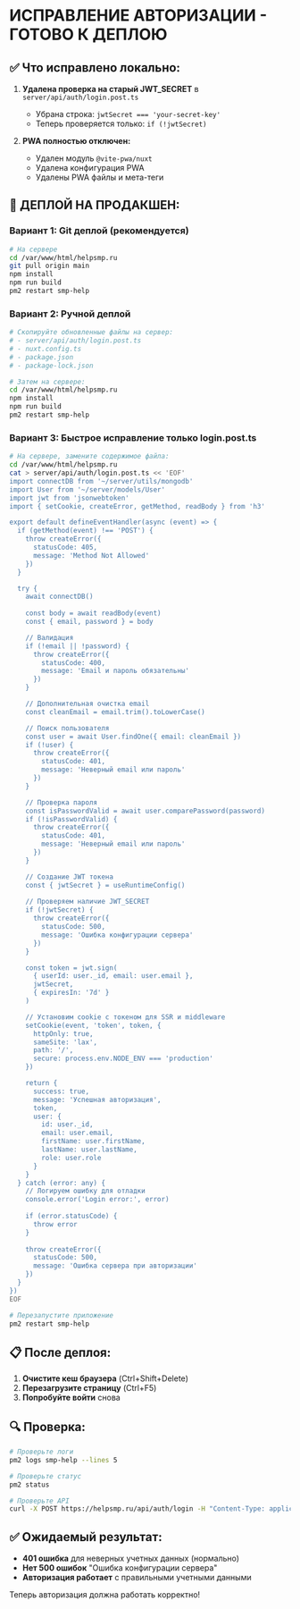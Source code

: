 # ИСПРАВЛЕНИЕ АВТОРИЗАЦИИ - ГОТОВО К ДЕПЛОЮ

## ✅ Что исправлено локально:

1. **Удалена проверка на старый JWT_SECRET** в `server/api/auth/login.post.ts`
   - Убрана строка: `jwtSecret === 'your-secret-key'`
   - Теперь проверяется только: `if (!jwtSecret)`

2. **PWA полностью отключен:**
   - Удален модуль `@vite-pwa/nuxt`
   - Удалена конфигурация PWA
   - Удалены PWA файлы и мета-теги

## 🚀 ДЕПЛОЙ НА ПРОДАКШЕН:

### **Вариант 1: Git деплой (рекомендуется)**
```bash
# На сервере
cd /var/www/html/helpsmp.ru
git pull origin main
npm install
npm run build
pm2 restart smp-help
```

### **Вариант 2: Ручной деплой**
```bash
# Скопируйте обновленные файлы на сервер:
# - server/api/auth/login.post.ts
# - nuxt.config.ts
# - package.json
# - package-lock.json

# Затем на сервере:
cd /var/www/html/helpsmp.ru
npm install
npm run build
pm2 restart smp-help
```

### **Вариант 3: Быстрое исправление только login.post.ts**
```bash
# На сервере, замените содержимое файла:
cd /var/www/html/helpsmp.ru
cat > server/api/auth/login.post.ts << 'EOF'
import connectDB from '~/server/utils/mongodb'
import User from '~/server/models/User'
import jwt from 'jsonwebtoken'
import { setCookie, createError, getMethod, readBody } from 'h3'

export default defineEventHandler(async (event) => {
  if (getMethod(event) !== 'POST') {
    throw createError({
      statusCode: 405,
      message: 'Method Not Allowed'
    })
  }

  try {
    await connectDB()
    
    const body = await readBody(event)
    const { email, password } = body

    // Валидация
    if (!email || !password) {
      throw createError({
        statusCode: 400,
        message: 'Email и пароль обязательны'
      })
    }

    // Дополнительная очистка email
    const cleanEmail = email.trim().toLowerCase()

    // Поиск пользователя
    const user = await User.findOne({ email: cleanEmail })
    if (!user) {
      throw createError({
        statusCode: 401,
        message: 'Неверный email или пароль'
      })
    }

    // Проверка пароля
    const isPasswordValid = await user.comparePassword(password)
    if (!isPasswordValid) {
      throw createError({
        statusCode: 401,
        message: 'Неверный email или пароль'
      })
    }

    // Создание JWT токена
    const { jwtSecret } = useRuntimeConfig()
    
    // Проверяем наличие JWT_SECRET
    if (!jwtSecret) {
      throw createError({
        statusCode: 500,
        message: 'Ошибка конфигурации сервера'
      })
    }

    const token = jwt.sign(
      { userId: user._id, email: user.email },
      jwtSecret,
      { expiresIn: '7d' }
    )

    // Установим cookie с токеном для SSR и middleware
    setCookie(event, 'token', token, {
      httpOnly: true,
      sameSite: 'lax',
      path: '/',
      secure: process.env.NODE_ENV === 'production'
    })

    return {
      success: true,
      message: 'Успешная авторизация',
      token,
      user: {
        id: user._id,
        email: user.email,
        firstName: user.firstName,
        lastName: user.lastName,
        role: user.role
      }
    }
  } catch (error: any) {
    // Логируем ошибку для отладки
    console.error('Login error:', error)
    
    if (error.statusCode) {
      throw error
    }
    
    throw createError({
      statusCode: 500,
      message: 'Ошибка сервера при авторизации'
    })
  }
})
EOF

# Перезапустите приложение
pm2 restart smp-help
```

## 📋 После деплоя:

1. **Очистите кеш браузера** (Ctrl+Shift+Delete)
2. **Перезагрузите страницу** (Ctrl+F5)
3. **Попробуйте войти** снова

## 🔍 Проверка:

```bash
# Проверьте логи
pm2 logs smp-help --lines 5

# Проверьте статус
pm2 status

# Проверьте API
curl -X POST https://helpsmp.ru/api/auth/login -H "Content-Type: application/json" -d '{"email":"test@example.com","password":"test"}'
```

## ✅ Ожидаемый результат:

- **401 ошибка** для неверных учетных данных (нормально)
- **Нет 500 ошибок** "Ошибка конфигурации сервера"
- **Авторизация работает** с правильными учетными данными

Теперь авторизация должна работать корректно!
